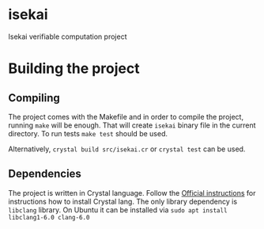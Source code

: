 # isekai
Isekai verifiable computation project

# Building the project

## Compiling

The project comes with the Makefile and in order to compile the
project, running `make` will be enough. That will create `isekai`
binary file in the current directory. To run tests `make test`
should be used.

Alternatively, `crystal build src/isekai.cr` or `crystal test`
can be used.

## Dependencies

The project is written in Crystal language. Follow the [Official
instructions](https://crystal-lang.org/docs/installation/) for instructions how
to install Crystal lang. The only library dependency is `libclang` library. On
Ubuntu it can be installed via `sudo apt install libclang1-6.0 clang-6.0`
